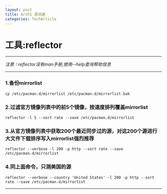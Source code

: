 ```yaml
---
layout: post
title: Arch1 源测速
categories: TechArticle
---
```


# 工具:reflector

---
*注意：reflector没有man手册,使用--help查询帮助信息*

---
### 1.备份mirrorlist

	cp /etc/pacman.d/mirrorlist /etc/pacman.d/mirrorlist.bak

### 2.过滤官方镜像列表中的前5个镜像，按速度排列覆盖mirrorlist

	reflector -l 5 --sort rate --save /etc/pacman.d/mirrorlist
	
### 3.从官方镜像列表中获取200个最近同步过的源，对这200个源进行大文件下载排序写入mirrorlist**强烈推荐**

	reflector --verbose -l 200 -p http --sort rate --save /etc/pacman.d/mirrorlist
	
### 4.同上面命令，只测美国的源

	reflector --verbose --country 'United States' -l 200 -p http --sort rate --save /etc/pacman.d/mirrorlist

---
